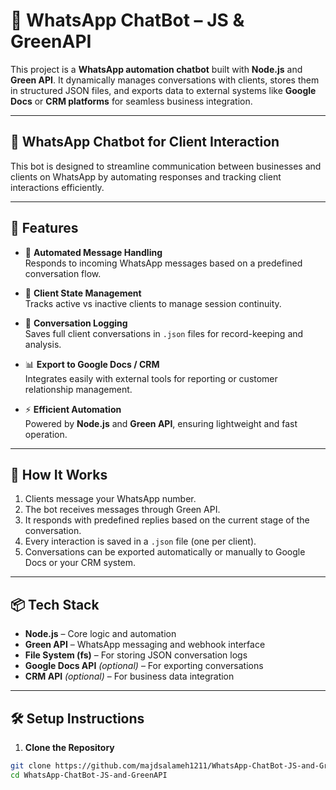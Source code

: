 # 💬 WhatsApp ChatBot – JS & GreenAPI

This project is a **WhatsApp automation chatbot** built with **Node.js** and **Green API**. It dynamically manages conversations with clients, stores them in structured JSON files, and exports data to external systems like **Google Docs** or **CRM platforms** for seamless business integration.

---

## 🤖 WhatsApp Chatbot for Client Interaction

This bot is designed to streamline communication between businesses and clients on WhatsApp by automating responses and tracking client interactions efficiently.

---

## 🔹 Features

- 📩 **Automated Message Handling**  
  Responds to incoming WhatsApp messages based on a predefined conversation flow.

- 🔄 **Client State Management**  
  Tracks active vs inactive clients to manage session continuity.

- 📝 **Conversation Logging**  
  Saves full client conversations in `.json` files for record-keeping and analysis.

- 📊 **Export to Google Docs / CRM**  
  Integrates easily with external tools for reporting or customer relationship management.

- ⚡ **Efficient Automation**  
  Powered by **Node.js** and **Green API**, ensuring lightweight and fast operation.

---

## 🚀 How It Works

1. Clients message your WhatsApp number.
2. The bot receives messages through Green API.
3. It responds with predefined replies based on the current stage of the conversation.
4. Every interaction is saved in a `.json` file (one per client).
5. Conversations can be exported automatically or manually to Google Docs or your CRM system.

---

## 📦 Tech Stack

- **Node.js** – Core logic and automation
- **Green API** – WhatsApp messaging and webhook interface
- **File System (fs)** – For storing JSON conversation logs
- **Google Docs API** *(optional)* – For exporting conversations
- **CRM API** *(optional)* – For business data integration

---

## 🛠 Setup Instructions

1. **Clone the Repository**
```bash
git clone https://github.com/majdsalameh1211/WhatsApp-ChatBot-JS-and-GreenAPI.git
cd WhatsApp-ChatBot-JS-and-GreenAPI
